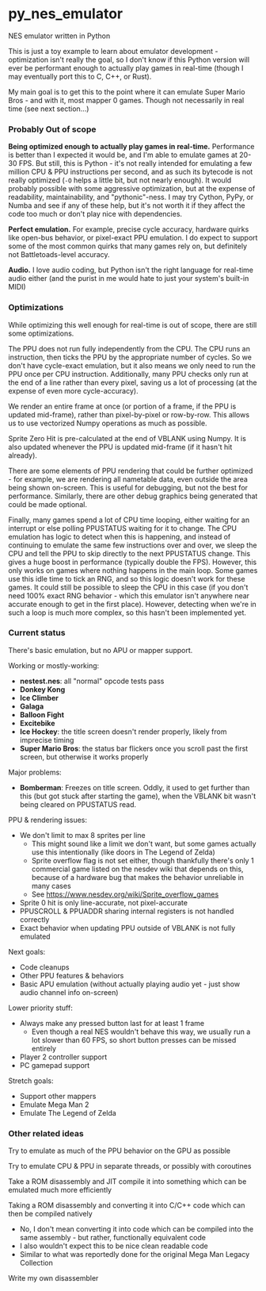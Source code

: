 # py_nes_emulator
NES emulator written in Python

This is just a toy example to learn about emulator development - optimization isn't really the goal, so I don't know if this Python version will ever be performant enough to actually play games in real-time (though I may eventually port this to C, C++, or Rust).

My main goal is to get this to the point where it can emulate Super Mario Bros - and with it, most mapper 0 games. Though not necessarily in real time (see next section...)

### Probably Out of scope

**Being optimized enough to actually play games in real-time.** Performance is better than I expected it would be, and I'm able to emulate games at 20-30 FPS. But still, this is Python - it's not really intended for emulating a few million CPU & PPU instructions per second, and as such its bytecode is not really optimized (`-O` helps a little bit, but not nearly enough). It would probably possible with some aggressive optimization, but at the expense of readability, maintainability, and "pythonic"-ness. I may try Cython, PyPy, or Numba and see if any of these help, but it's not worth it if they affect the code too much or don't play nice with dependencies.

**Perfect emulation.** For example, precise cycle accuracy, hardware quirks like open-bus behavior, or pixel-exact PPU emulation. I do expect to support some of the most common quirks that many games rely on, but definitely not Battletoads-level accuracy.

**Audio.** I love audio coding, but Python isn't the right language for real-time audio either (and the purist in me would hate to just your system's built-in MIDI)

### Optimizations

While optimizing this well enough for real-time is out of scope, there are still some optimizations.

The PPU does not run fully independently from the CPU. The CPU runs an instruction, then ticks the PPU by the appropriate number of cycles. So we don't have cycle-exact emulation, but it also means we only need to run the PPU once per CPU instruction. Additionally, many PPU checks only run at the end of a line rather than every pixel, saving us a lot of processing (at the expense of even more cycle-accuracy).

We render an entire frame at once (or portion of a frame, if the PPU is updated mid-frame), rather than pixel-by-pixel or row-by-row. This allows us to use vectorized Numpy operations as much as possible.

Sprite Zero Hit is pre-calculated at the end of VBLANK using Numpy. It is also updated whenever the PPU is updated mid-frame (if it hasn't hit already).

There are some elements of PPU rendering that could be further optimized - for example, we are rendering all nametable data, even outside the area being shown on-screen. This is useful for debugging, but not the best for performance. Similarly, there are other debug graphics being generated that could be made optional.

Finally, many games spend a lot of CPU time looping, either waiting for an interrupt or else polling PPUSTATUS waiting for it to change. The CPU emulation has logic to detect when this is happening, and instead of continuing to emulate the same few instructions over and over, we sleep the CPU and tell the PPU to skip directly to the next PPUSTATUS change. This gives a huge boost in performance (typically double the FPS). However, this only works on games where nothing happens in the main loop. Some games use this idle time to tick an RNG, and so this logic doesn't work for these games. It could still be possible to sleep the CPU in this case (if you don't need 100% exact RNG behavior - which this emulator isn't anywhere near accurate enough to get in the first place). However, detecting when we're in such a loop is much more complex, so this hasn't been implemented yet.

### Current status

There's basic emulation, but no APU or mapper support.

Working or mostly-working:

- **nestest.nes**: all "normal" opcode tests pass
- **Donkey Kong**
- **Ice Climber**
- **Galaga**
- **Balloon Fight**
- **Excitebike**
- **Ice Hockey**: the title screen doesn't render properly, likely from imprecise timing
- **Super Mario Bros**: the status bar flickers once you scroll past the first screen, but otherwise it works properly

Major problems:

- **Bomberman**: Freezes on title screen. Oddly, it used to get further than this (but got stuck after starting the game), when the VBLANK bit wasn't being cleared on PPUSTATUS read.

PPU & rendering issues:

- We don't limit to max 8 sprites per line
	- This might sound like a limit we don't want, but some games actually use this intentionally (like doors in The Legend of Zelda)
	- Sprite overflow flag is not set either, though thankfully there's only 1 commercial game listed on the nesdev wiki that depends on this, because of a hardware bug that makes the behavior unreliable in many cases
	- See https://www.nesdev.org/wiki/Sprite_overflow_games
- Sprite 0 hit is only line-accurate, not pixel-accurate
- PPUSCROLL & PPUADDR sharing internal registers is not handled correctly
- Exact behavior when updating PPU outside of VBLANK is not fully emulated

Next goals:

- Code cleanups
- Other PPU features & behaviors
- Basic APU emulation (without actually playing audio yet - just show audio channel info on-screen)

Lower priority stuff:

- Always make any pressed button last for at least 1 frame
	- Even though a real NES wouldn't behave this way, we usually run a lot slower than 60 FPS, so short button presses can be missed entirely
- Player 2 controller support
- PC gamepad support

Stretch goals:

- Support other mappers
- Emulate Mega Man 2
- Emulate The Legend of Zelda

### Other related ideas

Try to emulate as much of the PPU behavior on the GPU as possible

Try to emulate CPU & PPU in separate threads, or possibly with coroutines

Take a ROM disassembly and JIT compile it into something which can be emulated much more efficiently

Taking a ROM disassembly and converting it into C/C++ code which can then be compiled natively

- No, I don't mean converting it into code which can be compiled into the same assembly - but rather, functionally equivalent code
- I also wouldn't expect this to be nice clean readable code
- Similar to what was reportedly done for the original Mega Man Legacy Collection

Write my own disassembler
